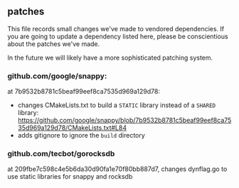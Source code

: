## patches

This file records small changes we've made to vendored dependencies. If you are going to update a dependency listed here, please be conscientious about the patches we've made.

In the future we will likely have a more sophisticated patching system.

### github.com/google/snappy:
 at 7b9532b8781c5beaf99eef8ca7535d969a129d78:

 * changes CMakeLists.txt to build a `STATIC` library instead of a `SHARED` library: https://github.com/google/snappy/blob/7b9532b8781c5beaf99eef8ca7535d969a129d78/CMakeLists.txt#L84
 * adds gitignore to ignore the `build` directory


### github.com/tecbot/gorocksdb
at 209fbe7c598c4e5b6da30d90fa1e70f80bb887d7, changes dynflag.go to use static libraries for snappy and rocksdb